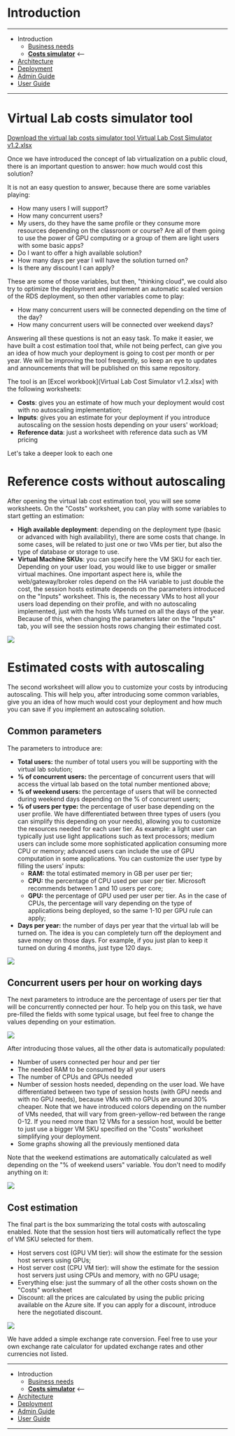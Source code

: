 # Introduction
---
* Introduction
    * [Business needs](/README.md)
    * **[Costs simulator](./Virtual-Lab-Cost-Simulator.md)** <--
* [Architecture](/Documentation/ArchitectureDiagram.md)
* [Deployment](/Documentation/Deployment-basic.md)
* [Admin Guide](/Documentation/RemoteDesktopRemoteApp.md)
* [User Guide](./Documentation/UserGuide.md)
---

# Virtual Lab costs simulator tool

[Download the virtual lab costs simulator tool Virtual Lab Cost Simulator v1.2.xlsx](Virtual-Lab-Cost-Simulator-v1.2.xlsx)

Once we have introduced the concept of lab virtualization on a public cloud, there is an important question to answer: how much would cost this solution?

It is not an easy question to answer, because there are some variables playing:

- How many users I will support?
- How many concurrent users?
- My users, do they have the same profile or they consume more resources depending on the classroom or course? Are all of them going to use the power of GPU computing or a group of them are light users with some basic apps?
- Do I want to offer a high available solution?
- How many days per year I will have the solution turned on?
- Is there any discount I can apply?

These are some of those variables, but then, &quot;thinking cloud&quot;, we could also try to optimize the deployment and implement an automatic scaled version of the RDS deployment, so then other variables come to play:

- How many concurrent users will be connected depending on the time of the day?
- How many concurrent users will be connected over weekend days?

Answering all these questions is not an easy task. To make it easier, we have built a cost estimation tool that, while not being perfect, can give you an idea of how much your deployment is going to cost per month or per year. We will be improving the tool frequently, so keep an eye to updates and announcements that will be published on this same repository.

The tool is an [Excel workbook](Virtual Lab Cost Simulator v1.2.xlsx] with the following worksheets:

- **Costs**: gives you an estimate of how much your deployment would cost with no autoscaling implementation;
- **Inputs**: gives you an estimate for your deployment if you introduce autoscaling on the session hosts depending on your users&#39; workload;
- **Reference data**: just a worksheet with reference data such as VM pricing

Let&#39;s take a deeper look to each one

# Reference costs without autoscaling

After opening the virtual lab cost estimation tool, you will see some worksheets. On the &quot;Costs&quot; worksheet, you can play with some variables to start getting an estimation:

- **High available deployment**: depending on the deployment type (basic or advanced with high availability), there are some costs that change. In some cases, will be related to just one or two VMs per tier, but also the type of database or storage to use.
- **Virtual Machine SKUs**: you can specify here the VM SKU for each tier. Depending on your user load, you would like to use bigger or smaller virtual machines. One important aspect here is, while the web/gateway/broker roles depend on the HA variable to just double the cost, the session hosts estimate depends on the parameters introduced on the &quot;Inputs&quot; worksheet. This is, the necessary VMs to host all your users load depending on their profile, and with no autoscaling implemented, just with the hosts VMs turned on all the days of the year. Because of this, when changing the parameters later on the &quot;Inputs&quot; tab, you will see the session hosts rows changing their estimated cost.

 ![](images/simulator-1.png)

# Estimated costs with autoscaling

The second worksheet will allow you to customize your costs by introducing autoscaling. This will help you, after introducing some common variables, give you an idea of how much would cost your deployment and how much you can save if you implement an autoscaling solution.

## Common parameters

The parameters to introduce are:

- **Total users:** the number of total users you will be supporting with the virtual lab solution;
- **% of concurrent users:** the percentage of concurrent users that will access the virtual lab based on the total number mentioned above;
- **% of weekend users:** the percentage of users that will be connected during weekend days depending on the % of concurrent users;
- **% of users per type:** the percentage of user base depending on the user profile. We have differentiated between three types of users (you can simplify this depending on your needs), allowing you to customize the resources needed for each user tier. As example: a light user can typically just use light applications such as text processors; medium users can include some more sophisticated application consuming more CPU or memory; advanced users can include the use of GPU computation in some applications. You can customize the user type by filling the users&#39; inputs:
  - **RAM:** the total estimated memory in GB per user per tier;
  - **CPU:** the percentage of CPU used per user per tier. Microsoft recommends between 1 and 10 users per core;
  - **GPU:** the percentage of GPU used per user per tier. As in the case of CPUs, the percentage will vary depending on the type of applications being deployed, so the same 1-10 per GPU rule can apply;
- **Days per year:** the number of days per year that the virtual lab will be turned on. The idea is you can completely turn off the deployment and save money on those days. For example, if you just plan to keep it turned on during 4 months, just type 120 days.

 ![](images/simulator-2.png)

## Concurrent users per hour on working days

The next parameters to introduce are the percentage of users per tier that will be concurrently connected per hour. To help you on this task, we have pre-filled the fields with some typical usage, but feel free to change the values depending on your estimation.

 ![](images/simulator-3.png)

After introducing those values, all the other data is automatically populated:

- Number of users connected per hour and per tier
- The needed RAM to be consumed by all your users
- The number of CPUs and GPUs needed
- Number of session hosts needed, depending on the user load. We have differentiated between two type of session hosts (with GPU needs and with no GPU needs), because VMs with no GPUs are around 30% cheaper. Note that we have introduced colors depending on the number of VMs needed, that will vary from green-yellow-red between the range 0-12. If you need more than 12 VMs for a session host, would be better to just use a bigger VM SKU specified on the &quot;Costs&quot; worksheet simplifying your deployment.
- Some graphs showing all the previously mentioned data

Note that the weekend estimations are automatically calculated as well depending on the &quot;% of weekend users&quot; variable. You don&#39;t need to modify anything on it:

 ![](images/simulator-4.png)

## Cost estimation

The final part is the box summarizing the total costs with autoscaling enabled. Note that the session host tiers will automatically reflect the type of VM SKU selected for them.

- Host servers cost (GPU VM tier): will show the estimate for the session host servers using GPUs;
- Host server cost (CPU VM tier): will show the estimate for the session host servers just using CPUs and memory, with no GPU usage;
- Everything else: just the summary of all the other costs shown on the &quot;Costs&quot; worksheet
- Discount: all the prices are calculated by using the public pricing available on the Azure site. If you can apply for a discount, introduce here the negotiated discount.

 ![](images/simulator-5.png)

We have added a simple exchange rate conversion. Feel free to use your own exchange rate calculator for updated exchange rates and other currencies not listed.

---
* Introduction
    * [Business needs](/README.md)
    * **[Costs simulator](./Virtual-Lab-Cost-Simulator.md)** <--
* [Architecture](/Documentation/ArchitectureDiagram.md)
* [Deployment](/Documentation/Deployment-basic.md)
* [Admin Guide](/Documentation/RemoteDesktopRemoteApp.md)
* [User Guide](./Documentation/UserGuide.md)
---
